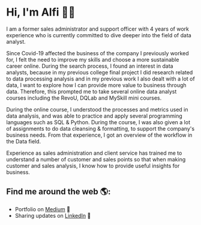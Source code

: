 # Hi, I'm Alfi 👋🏾 

I am a former sales administrator and support officer with 4 years of work experience who is currently committed to dive deeper into the field of data analyst.

Since Covid-19 affected the business of the company I previously worked for, I felt the need to improve my skills and choose a more sustainable career online. During the search process, I found an interest in data analysts, because in my previous college final project I did research related to data processing analysis and in my previous work I also dealt with a lot of data, I want to explore how I can provide more value to business through data. Therefore, this prompted me to take several online data analyst courses including the RevoU, DQLab and MySkill mini courses.

During the online course, I understood the processes and metrics used in data analysis, and was able to practice and apply several programming languages such as SQL & Python. During the course, I was also given a lot of assignments to do data cleansing & formatting, to support the company's business needs. From that experience, I got an overview of the workflow in the Data field.

Experience as sales administration and client service has trained me to understand a number of customer and sales points so that when making customer and sales analysis, I know how to provide useful insights for business.


## Find me around the web 🌎: 
- Portfolio on <a href="https://medium.com/@alfiramdhan"> Medium</a> 🏓
- Sharing updates on <a href="https://www.linkedin.com/in/alfianaramdhan/">LinkedIn</a> 💼

